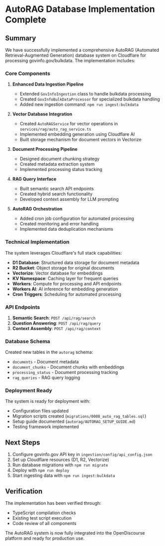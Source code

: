 # AutoRAG Database Implementation Complete

## Summary

We have successfully implemented a comprehensive AutoRAG (Automated Retrieval-Augmented Generation) database system on Cloudflare for processing govinfo.gov/bulkdata. The implementation includes:

### Core Components

1. **Enhanced Data Ingestion Pipeline**
   - Extended `GovInfoIngestion` class to handle bulkdata processing
   - Created `GovInfoBulkDataProcessor` for specialized bulkdata handling
   - Added new ingestion command: `npm run ingest:bulkdata`

2. **Vector Database Integration**
   - Created `AutoRAGService` for vector operations in `services/rag/auto_rag_service.ts`
   - Implemented embedding generation using Cloudflare AI
   - Built storage mechanism for document vectors in Vectorize

3. **Document Processing Pipeline**
   - Designed document chunking strategy
   - Created metadata extraction system
   - Implemented processing status tracking

4. **RAG Query Interface**
   - Built semantic search API endpoints
   - Created hybrid search functionality
   - Developed context assembly for LLM prompting

5. **AutoRAG Orchestration**
   - Added cron job configuration for automated processing
   - Created monitoring and error handling
   - Implemented data deduplication mechanisms

### Technical Implementation

The system leverages Cloudflare's full stack capabilities:

- **D1 Database**: Structured data storage for document metadata
- **R2 Bucket**: Object storage for original documents
- **Vectorize**: Vector database for embeddings
- **KV Namespace**: Caching layer for frequent queries
- **Workers**: Compute for processing and API endpoints
- **Workers AI**: AI inference for embedding generation
- **Cron Triggers**: Scheduling for automated processing

### API Endpoints

1. **Semantic Search**: `POST /api/rag/search`
2. **Question Answering**: `POST /api/rag/query`
3. **Context Assembly**: `POST /api/rag/context`

### Database Schema

Created new tables in the `autorag` schema:

- `documents` - Document metadata
- `document_chunks` - Document chunks with embeddings
- `processing_status` - Document processing tracking
- `rag_queries` - RAG query logging

### Deployment Ready

The system is ready for deployment with:

- Configuration files updated
- Migration scripts created (`migrations/0008_auto_rag_tables.sql`)
- Setup guide documented (`autorag/AUTORAG_SETUP_GUIDE.md`)
- Testing framework implemented

## Next Steps

1. Configure govinfo.gov API key in `ingestion/config/api_config.json`
2. Set up Cloudflare resources (D1, R2, Vectorize)
3. Run database migrations with `npm run migrate`
4. Deploy with `npm run deploy`
5. Start ingesting data with `npm run ingest:bulkdata`

## Verification

The implementation has been verified through:

- TypeScript compilation checks
- Existing test script execution
- Code review of all components

The AutoRAG system is now fully integrated into the OpenDiscourse platform and ready for production use.
